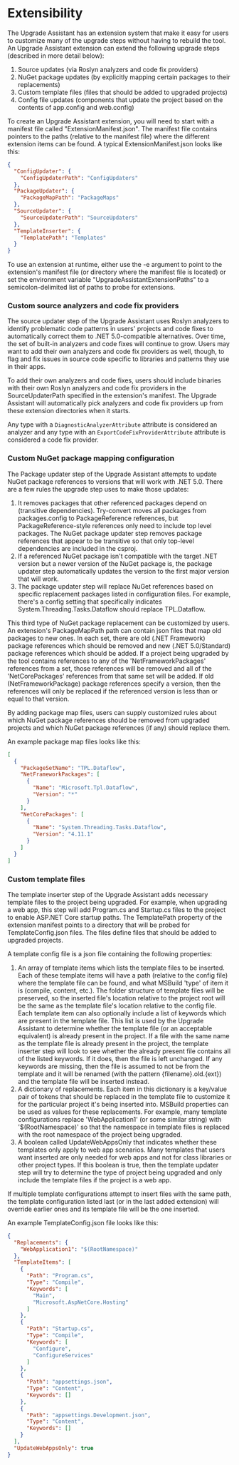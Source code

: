 # Extensibility

The Upgrade Assistant has an extension system that make it easy for users to customize many of the upgrade steps without having to rebuild the tool. An Upgrade Assistant extension can extend the following upgrade steps (described in more detail below):

1. Source updates (via Roslyn analyzers and code fix providers)
2. NuGet package updates (by explicitly mapping certain packages to their replacements)
3. Custom template files (files that should be added to upgraded projects)
4. Config file updates (components that update the project based on the contents of app.config and web.config)

To create an Upgrade Assistant extension, you will need to start with a manifest file called "ExtensionManifest.json". The manifest file contains pointers to the paths (relative to the manifest file) where the different extension items can be found. A typical ExtensionManifest.json looks like this:

```json
{
  "ConfigUpdater": {
    "ConfigUpdaterPath": "ConfigUpdaters"
  },
  "PackageUpdater": {
    "PackageMapPath": "PackageMaps"
  },
  "SourceUpdater": {
    "SourceUpdaterPath": "SourceUpdaters"
  },
  "TemplateInserter": {
    "TemplatePath": "Templates"
  }
}
```

To use an extension at runtime, either use the -e argument to point to the extension's manifest file (or directory where the manifest file is located) or set the environment variable "UpgradeAssistantExtensionPaths" to a semicolon-delimited list of paths to probe for extensions.

### Custom source analyzers and code fix providers

The source updater step of the Upgrade Assistant uses Roslyn analyzers to identify problematic code patterns in users' projects and code fixes to automatically correct them to .NET 5.0-compatible alternatives. Over time, the set of built-in analyzers and code fixes will continue to grow. Users may want to add their own analyzers and code fix providers as well, though, to flag and fix issues in source code specific to libraries and patterns they use in their apps.

To add their own analyzers and code fixes, users should include binaries with their own Roslyn analyzers and code fix providers in the SourceUpdaterPath specified in the extension's manifest. The Upgrade Assistant will automatically pick analyzers and code fix providers up from these extension directories when it starts.

Any type with a `DiagnosticAnalyzerAttribute` attribute is considered an analyzer and any type with an `ExportCodeFixProviderAttribute` attribute is considered a code fix provider.

### Custom NuGet package mapping configuration

The Package updater step of the Upgrade Assistant attempts to update NuGet package references to versions that will work with .NET 5.0. There are a few rules the upgrade step uses to make those updates:

  1. It removes packages that other referenced packages depend on (transitive dependencies). Try-convert moves all packages from packages.config to PackageReference references, but PackageReference-style references only need to include top level packages. The NuGet package updater step removes package references that appear to be transitive so that only top-level dependencies are included in the csproj.
  2. If a referenced NuGet package isn't compatible with the target .NET version but a newer version of the NuGet package is, the package updater step automatically updates the version to the first major version that will work.
  3. The package updater step will replace NuGet references based on specific replacement packages listed in configuration files. For example, there's a config setting that specifically indicates System.Threading.Tasks.Dataflow should replace TPL.Dataflow.

This third type of NuGet package replacement can be customized by users. An extension's PackageMapPath path can contain json files that map old packages to new ones. In each set, there are old (.NET Framework) package references which should be removed and new (.NET 5.0/Standard) package references which should be added. If a project being upgraded by the tool contains references to any of the 'NetFrameworkPackages' references from a set, those references will be removed and all of the 'NetCorePackages' references from that same set will be added. If old (NetFrameworkPackage) package references specify a version, then the references will only be replaced if the referenced version is less than or equal to that version.

By adding package map files, users can supply customized rules about which NuGet package references should be removed from upgraded projects and which NuGet package references (if any) should replace them.

An example package map files looks like this:

```json
[
  {
    "PackageSetName": "TPL.Dataflow",
    "NetFrameworkPackages": [
      {
        "Name": "Microsoft.Tpl.Dataflow",
        "Version": "*"
      }
    ],
    "NetCorePackages": [
      {
        "Name": "System.Threading.Tasks.Dataflow",
        "Version": "4.11.1"
      }
    ]
  }
]
```

### Custom template files

The template inserter step of the Upgrade Assistant adds necessary template files to the project being upgraded. For example, when upgrading a web app, this step will add Program.cs and Startup.cs files to the project to enable ASP.NET Core startup paths. The TemplatePath property of the extension manifest points to a directory that will be probed for TemplateConfig.json files. The files define files that should be added to upgraded projects.

A template config file is a json file containing the following properties:

  1. An array of template items which lists the template files to be inserted. Each of these template items will have a path (relative to the config file) where the template file can be found, and what MSBuild 'type' of item it is (compile, content, etc.). The folder structure of template files will be preserved, so the inserted file's location relative to the project root will be the same as the template file's location relative to the config file. Each template item can also optionally include a list of keywords which are present in the template file. This list is used by the Upgrade Assistant to determine whether the template file (or an acceptable equivalent) is already present in the project. If a file with the same name as the template file is already present in the project, the template inserter step will look to see whether the already present file contains all of the listed keywords. If it does, then the file is left unchanged. If any keywords are missing, then the file is assumed to not be from the template and it will be renamed (with the pattern {filename}.old.{ext}) and the template file will be inserted instead.
  1. A dictionary of replacements. Each item in this dictionary is a key/value pair of tokens that should be replaced in the template file to customize it for the particular project it's being inserted into. MSBuild properties can be used as values for these replacements. For example, many template configurations replace 'WebApplication1' (or some similar string) with '$(RootNamespace)' so that the namespace in template files is replaced with the root namespace of the project being upgraded.
  1. A boolean called UpdateWebAppsOnly that indicates whether these templates only apply to web app scenarios. Many templates that users want inserted are only needed for web apps and not for class libraries or other project types. If this boolean is true, then the template updater step will try to determine the type of project being upgraded and only include the template files if the project is a web app.

If multiple template configurations attempt to insert files with the same path, the template configuration listed last (or in the last added extension) will override earlier ones and its template file will be the one inserted.

An example TemplateConfig.json file looks like this:

```json
{
  "Replacements": {
    "WebApplication1": "$(RootNamespace)"
  },
  "TemplateItems": [
    {
      "Path": "Program.cs",
      "Type": "Compile",
      "Keywords": [
        "Main",
        "Microsoft.AspNetCore.Hosting"
      ]
    },
    {
      "Path": "Startup.cs",
      "Type": "Compile",
      "Keywords": [
        "Configure",
        "ConfigureServices"
      ]
    },
    {
      "Path": "appsettings.json",
      "Type": "Content",
      "Keywords": []
    },
    {
      "Path": "appsettings.Development.json",
      "Type": "Content",
      "Keywords": []
    }
  ],
  "UpdateWebAppsOnly": true
}
```
